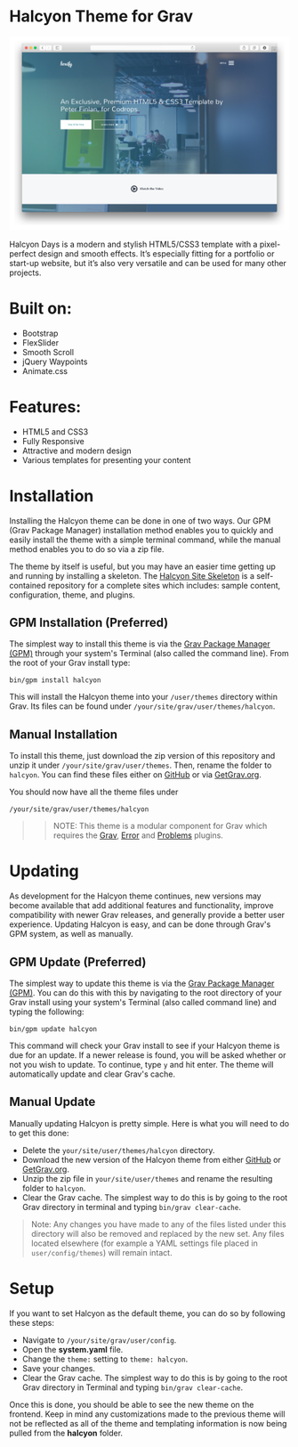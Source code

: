 # Halcyon Theme for Grav

![Halcyon](assets/readme_1.png)

Halcyon Days is a modern and stylish HTML5/CSS3 template with a pixel-perfect design and smooth effects. It’s especially fitting for a portfolio or start-up website, but it’s also very versatile and can be used for many other projects.

# Built on:

* Bootstrap
* FlexSlider
* Smooth Scroll
* jQuery Waypoints
* Animate.css

# Features:

* HTML5 and CSS3
* Fully Responsive
* Attractive and modern design
* Various templates for presenting your content

# Installation

Installing the Halcyon theme can be done in one of two ways. Our GPM (Grav Package Manager) installation method enables you to quickly and easily install the theme with a simple terminal command, while the manual method enables you to do so via a zip file.

The theme by itself is useful, but you may have an easier time getting up and running by installing a skeleton. The [Halcyon Site Skeleton](https://github.com/getgrav/grav-skeleton-halcyon-site) is a self-contained repository for a complete sites which includes: sample content, configuration, theme, and plugins.

## GPM Installation (Preferred)

The simplest way to install this theme is via the [Grav Package Manager (GPM)](http://learn.getgrav.org/advanced/grav-gpm) through your system's Terminal (also called the command line).  From the root of your Grav install type:

    bin/gpm install halcyon

This will install the Halcyon theme into your `/user/themes` directory within Grav. Its files can be found under `/your/site/grav/user/themes/halcyon`.

## Manual Installation

To install this theme, just download the zip version of this repository and unzip it under `/your/site/grav/user/themes`. Then, rename the folder to `halcyon`. You can find these files either on [GitHub](https://github.com/getgrav/grav-theme-halcyon) or via [GetGrav.org](http://getgrav.org/downloads/themes).

You should now have all the theme files under

    /your/site/grav/user/themes/halcyon

>> NOTE: This theme is a modular component for Grav which requires the [Grav](http://github.com/getgrav/grav), [Error](https://github.com/getgrav/grav-theme-error) and [Problems](https://github.com/getgrav/grav-plugin-problems) plugins.

# Updating

As development for the Halcyon theme continues, new versions may become available that add additional features and functionality, improve compatibility with newer Grav releases, and generally provide a better user experience. Updating Halcyon is easy, and can be done through Grav's GPM system, as well as manually.

## GPM Update (Preferred)

The simplest way to update this theme is via the [Grav Package Manager (GPM)](http://learn.getgrav.org/advanced/grav-gpm). You can do this with this by navigating to the root directory of your Grav install using your system's Terminal (also called command line) and typing the following:

    bin/gpm update halcyon

This command will check your Grav install to see if your Halcyon theme is due for an update. If a newer release is found, you will be asked whether or not you wish to update. To continue, type `y` and hit enter. The theme will automatically update and clear Grav's cache.

## Manual Update

Manually updating Halcyon is pretty simple. Here is what you will need to do to get this done:

* Delete the `your/site/user/themes/halcyon` directory.
* Download the new version of the Halcyon theme from either [GitHub](https://github.com/getgrav/grav-theme-halcyon) or [GetGrav.org](http://getgrav.org/downloads/themes).
* Unzip the zip file in `your/site/user/themes` and rename the resulting folder to `halcyon`.
* Clear the Grav cache. The simplest way to do this is by going to the root Grav directory in terminal and typing `bin/grav clear-cache`.

> Note: Any changes you have made to any of the files listed under this directory will also be removed and replaced by the new set. Any files located elsewhere (for example a YAML settings file placed in `user/config/themes`) will remain intact.

# Setup

If you want to set Halcyon as the default theme, you can do so by following these steps:

* Navigate to `/your/site/grav/user/config`.
* Open the **system.yaml** file.
* Change the `theme:` setting to `theme: halcyon`.
* Save your changes.
* Clear the Grav cache. The simplest way to do this is by going to the root Grav directory in Terminal and typing `bin/grav clear-cache`.

Once this is done, you should be able to see the new theme on the frontend. Keep in mind any customizations made to the previous theme will not be reflected as all of the theme and templating information is now being pulled from the **halcyon** folder.
